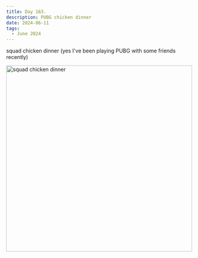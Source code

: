 ```yaml
---
title: Day 163.
description: PUBG chicken dinner
date: 2024-06-11
tags: 
  - June 2024
---
```


squad chicken dinner (yes I've been playing PUBG with some friends recently)


<a href="https://imgur.com/ef2Xpmh"><img src="https://i.imgur.com/ef2Xpmh.png" title="source: imgur.com" width="500px" alt="squad chicken dinner"/></a>